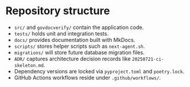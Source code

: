 # Repository structure

- `src/` and `govdocverify/` contain the application code.
- `tests/` holds unit and integration tests.
- `docs/` provides documentation built with MkDocs.
- `scripts/` stores helper scripts such as `next-agent.sh`.
- `migrations/` will store future database migration files.
- `ADR/` captures architecture decision records like `20250721-ci-skeleton.md`.
- Dependency versions are locked via `pyproject.toml` and `poetry.lock`.
- GitHub Actions workflows reside under `.github/workflows/`.
